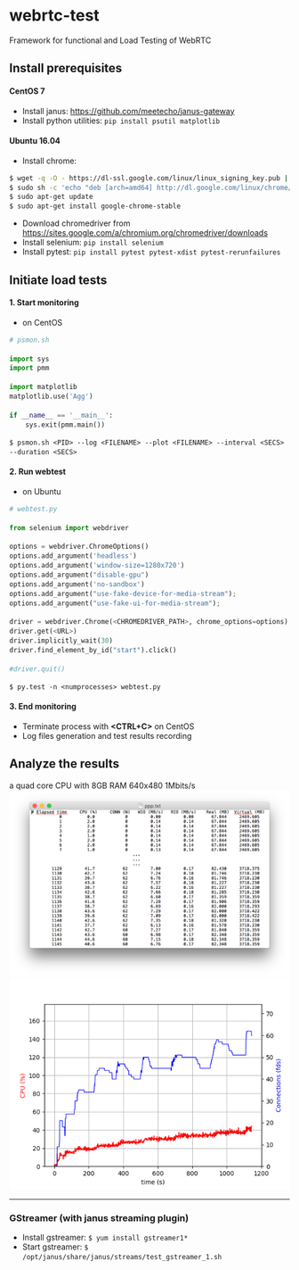 # webrtc-test
Framework for functional and Load Testing of WebRTC

## Install prerequisites
#### CentOS 7
* Install janus: https://github.com/meetecho/janus-gateway
* Install python utilities: `pip install psutil matplotlib`

#### Ubuntu 16.04
* Install chrome: 
```bash
$ wget -q -O - https://dl-ssl.google.com/linux/linux_signing_key.pub | sudo apt-key add -
$ sudo sh -c 'echo "deb [arch=amd64] http://dl.google.com/linux/chrome/deb/ stable main" >> /etc/apt/sources.list.d/google.list'
$ sudo apt-get update
$ sudo apt-get install google-chrome-stable
```
* Download chromedriver from https://sites.google.com/a/chromium.org/chromedriver/downloads
* Install selenium: `pip install selenium`
* Install pytest:  `pip install pytest pytest-xdist pytest-rerunfailures`

## Initiate load tests ##
#### 1. Start monitoring
* on CentOS
```python
# psmon.sh

import sys
import pmm

import matplotlib
matplotlib.use('Agg')

if __name__ == '__main__':
    sys.exit(pmm.main())
```
`$ psmon.sh <PID> --log <FILENAME> --plot <FILENAME> --interval <SECS> --duration <SECS>`
 
#### 2. Run webtest
* on Ubuntu
```python
# webtest.py

from selenium import webdriver

options = webdriver.ChromeOptions()
options.add_argument('headless')
options.add_argument('window-size=1280x720')
options.add_argument("disable-gpu")
options.add_argument('no-sandbox')
options.add_argument("use-fake-device-for-media-stream");
options.add_argument("use-fake-ui-for-media-stream");

driver = webdriver.Chrome(<CHROMEDRIVER_PATH>, chrome_options=options)
driver.get(<URL>)
driver.implicitly_wait(30)
driver.find_element_by_id("start").click()

#driver.quit()
```
`$ py.test -n <numprocesses> webtest.py`

#### 3. End monitoring
* Terminate process with **<CTRL+C>** on CentOS
* Log files generation and test results recording

## Analyze the results ##
a quad core CPU with 8GB RAM
640x480 1Mbits/s
![pslog.txt](images/pslog_txt.png)
![pslog.png](images/pslog.png)

<hr/>

### GStreamer (with janus streaming plugin)
* Install gstreamer: `$ yum install gstreamer1*`
* Start gstreamer: `$ /opt/janus/share/janus/streams/test_gstreamer_1.sh`
